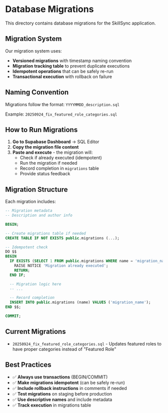 # Database Migrations

This directory contains database migrations for the SkillSync application.

## Migration System

Our migration system uses:
- **Versioned migrations** with timestamp naming convention
- **Migration tracking table** to prevent duplicate executions
- **Idempotent operations** that can be safely re-run
- **Transactional execution** with rollback on failure

## Naming Convention

Migrations follow the format: `YYYYMMDD_description.sql`

Example: `20250924_fix_featured_role_categories.sql`

## How to Run Migrations

1. **Go to Supabase Dashboard** → SQL Editor
2. **Copy the migration file content**
3. **Paste and execute** - the migration will:
   - Check if already executed (idempotent)
   - Run the migration if needed
   - Record completion in `migrations` table
   - Provide status feedback

## Migration Structure

Each migration includes:
```sql
-- Migration metadata
-- Description and author info

BEGIN;

-- Create migrations table if needed
CREATE TABLE IF NOT EXISTS public.migrations (...);

-- Idempotent check
DO $$
BEGIN
  IF EXISTS (SELECT 1 FROM public.migrations WHERE name = 'migration_name') THEN
    RAISE NOTICE 'Migration already executed';
    RETURN;
  END IF;

  -- Migration logic here
  -- ...

  -- Record completion
  INSERT INTO public.migrations (name) VALUES ('migration_name');
END $$;

COMMIT;
```

## Current Migrations

- `20250924_fix_featured_role_categories.sql` - Updates featured roles to have proper categories instead of "Featured Role"

## Best Practices

- ✅ **Always use transactions** (BEGIN/COMMIT)
- ✅ **Make migrations idempotent** (can be safely re-run)
- ✅ **Include rollback instructions** in comments if needed
- ✅ **Test migrations** on staging before production
- ✅ **Use descriptive names** and include metadata
- ✅ **Track execution** in migrations table
